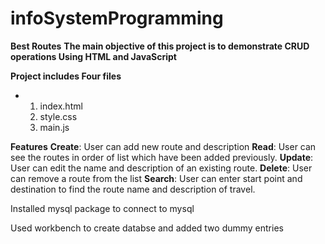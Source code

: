 # infoSystemProgramming
**Best Routes**
**The main objective of this project is to demonstrate CRUD operations Using HTML and JavaScript**

**Project includes Four files**
- 1. index.html
  2. style.css
  3. main.js
 
                               
                          

**Features**
**Create**: User can add new route and description
**Read**: User can see the routes in order of list which have been added previously.
**Update**: User can edit the name and description of an existing route.
**Delete**: User can remove a route from the list
**Search**: User can enter start point and destination to find the route name and description of travel.


Installed mysql package to connect to mysql

Used workbench to create databse and added two dummy entries
